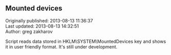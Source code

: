 ## Mounted devices  
Originally published: 2013-08-13 11:36:37  
Last updated: 2013-08-13 14:32:51  
Author: greg zakharov  
  
Script reads data stored in HKLM\\SYSTEM\\MountedDevices key and shows it in user friendly format. It's still under development.